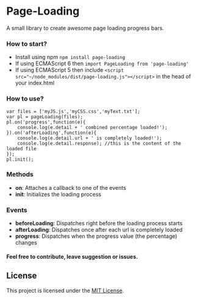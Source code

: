 # Page-Loading
A small library to create awesome page loading progress bars.

### How to start?

* Install using npm `npm install page-loading`
* If using ECMAScript 6 then `import PageLoading from 'page-loading'`
* If using ECMAScript 5 then include `<script src="~/node_modules/dist/page-loading.js"></script>` in the head of your index.html

### How to use?

    var files = ['myJS.js','myCSS.css','myText.txt'];
    var pl = pageLoading(files);
    pl.on('progress',function(e){
        console.log(e.detail + ' combined percentage loaded!');
    }).on('afterLoading',function(e){
        console.log(e.detail.url + ' is completely loaded!');
        console.log(e.detail.response); //this is the content of the loaded file
    });
    pl.init();
    
### Methods
* **on**: Attaches a callback to one of the events
* **init**: Initializes the loading process
    
### Events

* **beforeLoading**: Dispatches right before the loading process starts
* **afterLoading**: Dispatches once after each url is completely loaded
* **progress**: Dispatches when the progress value (the percentage) changes

#### Feel free to contribute, leave suggestion or issues. 

## License

This project is licensed under the [MIT License](https://raw.githubusercontent.com/Amin52J/Page-Loading/master/LICENSE).
